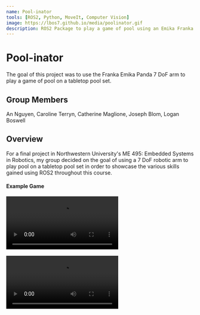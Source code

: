 ```yaml
---
name: Pool-inator
tools: [ROS2, Python, MoveIt, Computer Vision]
image: https://lbos7.github.io/media/poolinator.gif
description: ROS2 Package to play a game of pool using an Emika Franka Panda arm and a tabletop pool set.
---
```


# Pool-inator
The goal of this project was to use the Franka Emika Panda 7 DoF arm to play a game of pool on a tabletop pool set.
<br>

## Group Members
An Nguyen, Caroline Terryn, Catherine Maglione, Joseph Blom, Logan Boswell
<br>

## Overview
For a final project in Northwestern University's ME 495: Embedded Systems in Robotics, my group decided on the goal of using a 7 DoF robotic arm to play pool on a tabletop pool set in order to showcase the various skills gained using ROS2 throughout this course.
<br>

#### Example Game

<div style="position: relative; padding-bottom: 28.125%; height:0; overflow: hidden;">
    <video src="https://lbos7.github.io/media/poolinator.mp4"></video>
</div>
<br>
<div style="position: relative; padding-bottom: 28.125%; height:0; overflow: hidden;">
    <video src="https://lbos7.github.io/media/poolinator_rviz.webm"></video>
</div>
